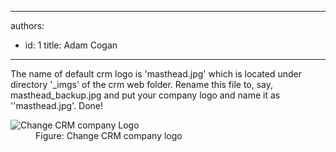 

---
authors:
  - id: 1
    title: Adam Cogan
---




<span class='intro'>  <p>
          The name of default crm logo is 'masthead.jpg' which is located under directory
          '_imgs' of the crm web folder. Rename this file to, say, masthead_backup.jpg and
          put your company logo and name it as ''masthead.jpg'. Done!
        </p> </span>

<dl class="goodImage">
          <dt>
            <img src="/PublishingImages/CRM_ChangeLogo.jpg" alt="Change CRM company Logo" />
          </dt>
          <dd>
            Figure&#58; Change CRM company logo</dd>
        </dl>



